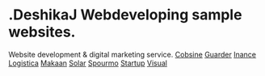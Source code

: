 # .DeshikaJ Webdeveloping sample websites.
Website development &amp; digital marketing service.
<a href="https://deshikaj.github.io/webdeveloping/Cobsine">Cobsine</a>
<a href="https://deshikaj.github.io/webdeveloping/Guarder">Guarder</a>
<a href="https://deshikaj.github.io/webdeveloping/Inance">Inance</a>
<a href="https://deshikaj.github.io/webdeveloping/Logistica">Logistica</a>
<a href="https://deshikaj.github.io/webdeveloping/Makaan">Makaan</a>
<a href="https://deshikaj.github.io/webdeveloping/Solar">Solar</a>
<a href="https://deshikaj.github.io/webdeveloping/Spourmo">Spourmo</a>
<a href="https://deshikaj.github.io/webdeveloping/Startup">Startup</a>
<a href="https://deshikaj.github.io/webdeveloping/Visual">Visual</a>

